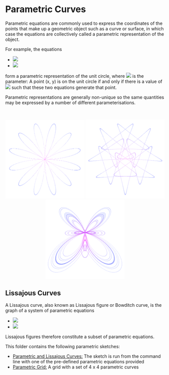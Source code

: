 # Parametric Curves

Parametric equations are commonly used to express the coordinates of the points that make up a geometric object such as a curve or surface, in which case the equations are collectively called a parametric representation of the object.

For example, the equations
* <img src="https://latex.codecogs.com/gif.latex?\bg_white&space;x=&space;r&space;\cos(\theta)" />
* <img
src="https://latex.codecogs.com/gif.latex?\bg_white&space;y=&space;r&space;\sin(\theta)" />

form a parametric representation of the unit circle, where
<img
src="https://latex.codecogs.com/gif.latex?\bg_white&space;\theta" /> is the parameter: A point (x, y) is on the unit circle if and only if there is a value of <img
src="https://latex.codecogs.com/gif.latex?\bg_white&space;\theta" />  such that these two equations generate that point.

Parametric representations are generally non-unique so the same quantities may be expressed by a number of different parameterisations.

<br/>
<p align="center">
  <img src="ParametricCurves/images/screenShot-01.png" width="250px"/>
  <img src="ParametricCurves/images/screenShot-02.png" width="250px"/>
  <img src="ParametricCurves/images/screenShot-03.png" width="250px"/>
</p>

## Lissajous Curves

A Lissajous curve, also known as Lissajous figure or Bowditch curve, is the graph of a system of parametric equations

* <img src="https://latex.codecogs.com/gif.latex?\inline&space;\bg_white&space;x&space;=&space;A\sin(a\theta&space;&plus;&space;\delta)" />
* <img
src="https://latex.codecogs.com/gif.latex?\inline&space;\bg_white&space;y&space;=&space;B\sin(b\theta)" />

Lissajous figures therefore constitute a subset of parametric equations.

This folder contains the following parametric sketches:
* [Parametric and Lissajous Curves:](https://github.com/Carla-de-Beer/Processing/tree/master/ParametricCurves/ParametricCurves) The sketch is run from the command line with one of the pre-defined parametric equations provided
* [Parametric Grid:](https://github.com/Carla-de-Beer/Processing/tree/master/ParametricCurves/ParametricGrid) A grid with a set of 4 x 4 parametric curves
